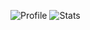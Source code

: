 ![Profile](http://github-profile-summary-cards.vercel.app/api/cards/profile-details?username=BRUN0R2&theme=github_dark)
![Stats](http://github-profile-summary-cards.vercel.app/api/cards/stats?username=ponces&theme=github_dark)
